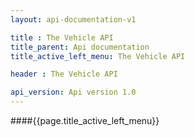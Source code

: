 ```yaml
---
layout: api-documentation-v1

title : The Vehicle API
title_parent: Api documentation
title_active_left_menu: The Vehicle API

header : The Vehicle API

api_version: Api version 1.0
---
```


####{{page.title_active_left_menu}}
